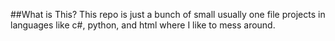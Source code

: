 ##What is This?
This repo is just a bunch of small usually one file projects in languages like c#, python, and html where I like to mess around.
